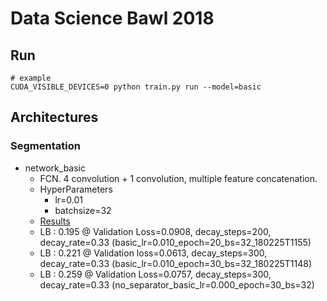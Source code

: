 # Data Science Bawl 2018

## Run
    # example
    CUDA_VISIBLE_DEVICES=0 python train.py run --model=basic


## Architectures

### Segmentation

- network_basic
  - FCN. 4 convolution + 1 convolution, multiple feature concatenation.
  - HyperParameters
    - lr=0.01
    - batchsize=32
  - [Results](https://github.kakaocorp.com/kakaobrain/data-science-bowl-2018/wiki/Basic-Convolutional-Model)
  - LB : 0.195 @ Validation Loss=0.0908, decay_steps=200, decay_rate=0.33 (basic_lr=0.010_epoch=20_bs=32_180225T1155)
  - LB : 0.221 @ Validation loss=0.0613, decay_steps=300, decay_rate=0.33 (basic_lr=0.010_epoch=30_bs=32_180225T1148)
  - LB : 0.259 @ Validation Loss=0.0757, decay_steps=300, decay_rate=0.33 (no_separator_basic_lr=0.000_epoch=30_bs=32)
